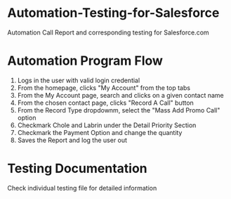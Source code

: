 # Automation-Testing-for-Salesforce
Automation Call Report and corresponding testing for Salesforce.com

# Automation Program Flow
1) Logs in the user with valid login credential
2) From the homepage, clicks "My Account" from the top tabs
3) From the My Account page, search and clicks on a given contact name
4) From the chosen contact page, clicks "Record A Call" button
5) From the Record Type dropdownm, select the "Mass Add Promo Call" option
6) Checkmark Chole and Labrin under the Detail Priority Section
7) Checkmark the Payment Option and change the quantity
8) Saves the Report and log the user out

# Testing Documentation
Check individual testing file for detailed information
